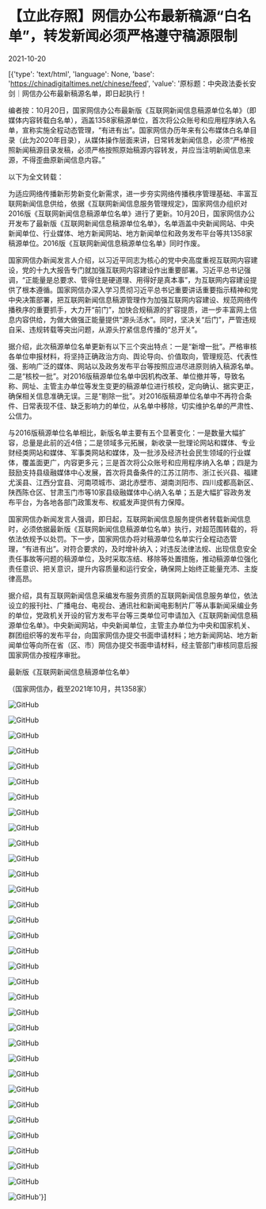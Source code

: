# 【立此存照】网信办公布最新稿源“白名单”，转发新闻必须严格遵守稿源限制

2021-10-20

[{'type': 'text/html', 'language': None, 'base': 'https://chinadigitaltimes.net/chinese/feed', 'value': '原标题：中央政法委长安剑｜网信办公布最新稿源名单，即日起执行！

编者按：10月20日，国家网信办公布最新版《互联网新闻信息稿源单位名单》（即媒体内容转载白名单），涵盖1358家稿源单位，首次将公众账号和应用程序纳入名单，宣称实施全程动态管理，“有进有出”。国家网信办历年来有公布媒体白名单目录（此为2020年目录），从媒体操作层面来讲，日常转发新闻信息，必须“严格按照新闻稿源目录发稿，必须严格按照原始稿源内容转发，并应当注明新闻信息来源，不得歪曲原新闻信息内容。”

以下为全文转载：

为适应网络传播新形势新变化新需求，进一步夯实网络传播秩序管理基础、丰富互联网新闻信息供给，依据《互联网新闻信息服务管理规定》，国家网信办组织对2016版《互联网新闻信息稿源单位名单》进行了更新。10月20日，国家网信办公开发布了最新版《互联网新闻信息稿源单位名单》，名单涵盖中央新闻网站、中央新闻单位、行业媒体、地方新闻网站、地方新闻单位和政务发布平台等共1358家稿源单位。2016版《互联网新闻信息稿源单位名单》同时作废。

国家网信办新闻发言人介绍，以习近平同志为核心的党中央高度重视互联网内容建设，党的十九大报告专门就加强互联网内容建设作出重要部署。习近平总书记强调，“正能量是总要求、管得住是硬道理、用得好是真本事”，为互联网内容建设提供了根本遵循。国家网信办深入学习贯彻习近平总书记重要讲话重要指示精神和党中央决策部署，把互联网新闻信息稿源管理作为加强互联网内容建设、规范网络传播秩序的重要抓手，大力开“前门”，加快合规稿源的扩容提质，进一步丰富网上信息内容供给，为做大做强正能量提供“源头活水”。同时，坚决关“后门”，严管违规自采、违规转载等突出问题，从源头拧紧信息传播的“总开关”。

据介绍，此次稿源单位名单更新有以下三个突出特点：一是“新增一批”。严格审核各单位申报材料，将坚持正确政治方向、舆论导向、价值取向，管理规范、代表性强、影响广泛的媒体、网站以及政务发布平台等按照应进尽进原则纳入稿源名单。二是“核校一批”。对2016版稿源单位名单中因机构改革、单位撤并等，导致名称、网址、主管主办单位等发生变更的稿源单位进行核校，定向确认、据实更正，确保相关信息准确无误。三是“剔除一批”。对2016版稿源单位名单中不再符合条件、日常表现不佳、缺乏影响力的单位，从名单中移除，切实维护名单的严肃性、公信力。

与2016版稿源单位名单相比，新版名单主要有五个显著变化：一是数量大幅扩容，总量是此前的近4倍；二是领域多元拓展，新收录一批理论网站和媒体、专业财经类网站和媒体、军事类网站和媒体，及一批涉及经济社会民生领域的行业媒体，覆盖面更广，内容更多元；三是首次将公众账号和应用程序纳入名单；四是为鼓励支持县级融媒体中心发展，首次将具备条件的江苏江阴市、浙江长兴县、福建尤溪县、江西分宜县、河南项城市、湖北赤壁市、湖南浏阳市、四川成都高新区、陕西陈仓区、甘肃玉门市等10家县级融媒体中心纳入名单；五是大幅扩容政务发布平台，为各地各部门政策发布、权威发声提供有力保障。

国家网信办新闻发言人强调，即日起，互联网新闻信息服务提供者转载新闻信息时，必须依据最新版《互联网新闻信息稿源单位名单》执行，对超范围转载的，将依法依规予以处罚。下一步，国家网信办将对稿源单位名单实行全程动态管理，“有进有出”。对符合要求的，及时增补纳入；对违反法律法规、出现信息安全责任事故等问题的稿源单位，及时采取冻结、移除等处置措施，推动稿源单位强化责任意识、把关意识，提升内容质量和运行安全，确保网上始终正能量充沛、主旋律高昂。

据介绍，具有互联网新闻信息采编发布服务资质的互联网新闻信息服务单位，依法设立的报刊社、广播电台、电视台、通讯社和新闻电影制片厂等从事新闻采编业务的单位，党政机关开设的官方发布平台等三类单位可申请加入《互联网新闻信息稿源单位名单》。中央新闻网站，中央新闻单位，主管主办单位为中央和国家机关、群团组织等的发布平台，向国家网信办提交书面申请材料；地方新闻网站、地方新闻单位等向所在省（区、市）网信办提交书面申请材料，经主管部门审核同意后报国家网信办按程序审批。

最新版《互联网新闻信息稿源单位名单》

（国家网信办，截至2021年10月，共1358家）

![GitHub](https://chinadigitaltimes.net/chinese/files/2021/10/post-672280-616ff0ac14b80.png)

![GitHub](https://chinadigitaltimes.net/chinese/files/2021/10/post-672280-616ff0ac7dda4.)

![GitHub](https://chinadigitaltimes.net/chinese/files/2021/10/post-672280-616ff0accd44d.)

![GitHub](https://chinadigitaltimes.net/chinese/files/2021/10/post-672280-616ff0ad3819a.)

![GitHub](https://chinadigitaltimes.net/chinese/files/2021/10/post-672280-616ff0ad760d2.)

![GitHub](https://chinadigitaltimes.net/chinese/files/2021/10/post-672280-616ff0adb3e4a.)

![GitHub](https://chinadigitaltimes.net/chinese/files/2021/10/post-672280-616ff0adc2bee.png)

![GitHub](https://chinadigitaltimes.net/chinese/files/2021/10/post-672280-616ff0adef5e8.)

![GitHub](https://chinadigitaltimes.net/chinese/files/2021/10/post-672280-616ff0ae58a15.)

![GitHub](https://chinadigitaltimes.net/chinese/files/2021/10/post-672280-616ff0aebbb81.)

![GitHub](https://chinadigitaltimes.net/chinese/files/2021/10/post-672280-616ff0af22301.)

![GitHub](https://chinadigitaltimes.net/chinese/files/2021/10/post-672280-616ff0af59d58.)

![GitHub](https://chinadigitaltimes.net/chinese/files/2021/10/post-672280-616ff0af84f15.)

![GitHub](https://chinadigitaltimes.net/chinese/files/2021/10/post-672280-616ff0afb9457.)

![GitHub](https://chinadigitaltimes.net/chinese/files/2021/10/post-672280-616ff0aff04d9.)

![GitHub](https://chinadigitaltimes.net/chinese/files/2021/10/post-672280-616ff0b03a7a7.)

![GitHub](https://chinadigitaltimes.net/chinese/files/2021/10/post-672280-616ff0b071863.)

![GitHub](https://chinadigitaltimes.net/chinese/files/2021/10/post-672280-616ff0b0ac2ed.)

![GitHub](https://chinadigitaltimes.net/chinese/files/2021/10/post-672280-616ff0b0bd990.)

![GitHub](https://chinadigitaltimes.net/chinese/files/2021/10/post-672280-616ff0b11be3b.)

![GitHub](https://chinadigitaltimes.net/chinese/files/2021/10/post-672280-616ff0b157309.)

![GitHub](https://chinadigitaltimes.net/chinese/files/2021/10/post-672280-616ff0b199710.)

![GitHub](https://chinadigitaltimes.net/chinese/files/2021/10/post-672280-616ff0b1b0d19.)

![GitHub](https://chinadigitaltimes.net/chinese/files/2021/10/post-672280-616ff0b1ea550.)

![GitHub](https://chinadigitaltimes.net/chinese/files/2021/10/post-672280-616ff0b22b8af.)

![GitHub](https://chinadigitaltimes.net/chinese/files/2021/10/post-672280-616ff0b262f16.)

![GitHub](https://chinadigitaltimes.net/chinese/files/2021/10/post-672280-616ff0b29821c.)

![GitHub](https://chinadigitaltimes.net/chinese/files/2021/10/post-672280-616ff0b2a9b3d.)

![GitHub](https://chinadigitaltimes.net/chinese/files/2021/10/post-672280-616ff0b30d586.)

![GitHub](https://chinadigitaltimes.net/chinese/files/2021/10/post-672280-616ff0b32390b.)

![GitHub](https://chinadigitaltimes.net/chinese/files/2021/10/post-672280-616ff0b38e04b.)

![GitHub](https://chinadigitaltimes.net/chinese/files/2021/10/post-672280-616ff0b3e9ad1.)

![GitHub](https://chinadigitaltimes.net/chinese/files/2021/10/post-672280-616ff0b4070c9.png)'}]